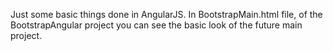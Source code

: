 Just some basic things done in AngularJS. 
In BootstrapMain.html file, of the BootstrapAngular project you can see the basic look of the future main project.
